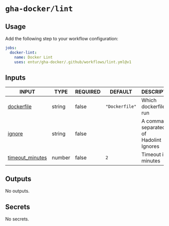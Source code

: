 # `gha-docker/lint`

## Usage

Add the following step to your workflow configuration:

```yml
jobs:
  docker-lint:
    name: Docker Lint
    uses: entur/gha-docker/.github/workflows/lint.yml@v1
```

## Inputs

<!-- AUTO-DOC-INPUT:START - Do not remove or modify this section -->

|                                     INPUT                                     |  TYPE  | REQUIRED |    DEFAULT     |                   DESCRIPTION                   |
|-------------------------------------------------------------------------------|--------|----------|----------------|-------------------------------------------------|
|        <a name="input_dockerfile"></a>[dockerfile](#input_dockerfile)         | string |  false   | `"Dockerfile"` |             Which dockerfile to run             |
|              <a name="input_ignore"></a>[ignore](#input_ignore)               | string |  false   |                | A comma separated list of <br>Hadolint Ignores  |
| <a name="input_timeout_minutes"></a>[timeout_minutes](#input_timeout_minutes) | number |  false   |      `2`       |               Timeout in minutes                |

<!-- AUTO-DOC-INPUT:END -->

## Outputs

<!-- AUTO-DOC-OUTPUT:START - Do not remove or modify this section -->
No outputs.
<!-- AUTO-DOC-OUTPUT:END -->

## Secrets

<!-- AUTO-DOC-SECRETS:START - Do not remove or modify this section -->
No secrets.
<!-- AUTO-DOC-SECRETS:END -->
